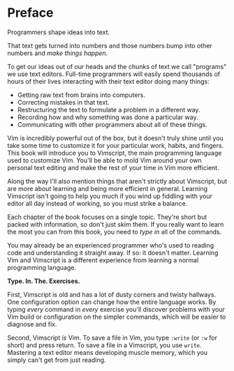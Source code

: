 Preface
=======

Programmers shape ideas into text.

That text gets turned into numbers and those numbers bump into other numbers
and *make things happen*.

To get our ideas out of our heads and the chunks of text we call "programs" we
use text editors.  Full-time programmers will easily spend thousands of hours
of their lives interacting with their text editor doing many things:

* Getting raw text from brains into computers.
* Correcting mistakes in that text.
* Restructuring the text to formulate a problem in a different way.
* Recording how and why something was done a particular way.
* Communicating with other programmers about all of these things.

Vim is incredibly powerful out of the box, but it doesn't truly shine until you
take some time to customize it for your particular work, habits, and fingers.
This book will introduce you to Vimscript, the main programming language used to
customize Vim.  You'll be able to mold Vim around your own personal text editing
and make the rest of your time in Vim more efficient.

Along the way I'll also mention things that aren't strictly about Vimscript, but
are more about learning and being more efficient in general.  Learning Vimscript
isn't going to help you much if you wind up fiddling with your editor all day
instead of working, so you must strike a balance.

Each chapter of the book focuses on a single topic.  They're short but packed
with information, so don't just skim them.  If you really want to learn the most
you can from this book, you need to *type in* all of the commands.

You may already be an experienced programmer who's used to reading code and
understanding it straight away.  If so: it doesn't matter.  Learning Vim and
Vimscript is a different experience from learning a normal programming language.

**Type.  In.  The.  Exercises.**

First, Vimscript is old and has a lot of dusty corners and twisty hallways.  One
configuration option can change how the entire language works.  By typing
*every* command in *every* exercise you'll discover problems with your Vim build
or configuration on the simpler commands, which will be easier to diagnose and
fix.

Second, Vimscript *is* Vim.  To save a file in Vim, you type `:write` (or `:w`
for short) and press return.  To save a file in a Vimscript, you use `write`.
Mastering a text editor means developing muscle memory, which you simply can't
get from just reading.
